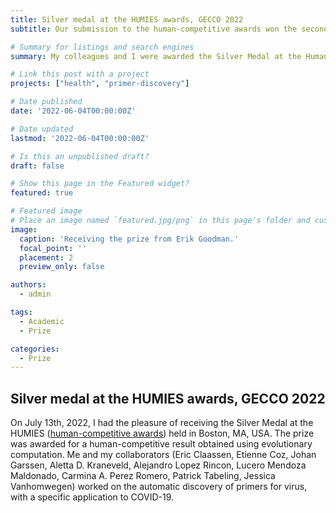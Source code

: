 ```yaml
---
title: Silver medal at the HUMIES awards, GECCO 2022
subtitle: Our submission to the human-competitive awards won the second prize.

# Summary for listings and search engines
summary: My colleagues and I were awarded the Silver Medal at the Human-Competitive Awards during the GECCO conference in Boston, US.

# Link this post with a project
projects: ["health", "primer-discovery"]

# Date published
date: '2022-06-04T00:00:00Z'

# Date updated
lastmod: '2022-06-04T00:00:00Z'

# Is this an unpublished draft?
draft: false

# Show this page in the Featured widget?
featured: true

# Featured image
# Place an image named `featured.jpg/png` in this page's folder and customize its options here.
image:
  caption: 'Receiving the prize from Erik Goodman.'
  focal_point: ''
  placement: 2
  preview_only: false

authors:
  - admin

tags:
  - Academic
  - Prize

categories:
  - Prize
---
```


## Silver medal at the HUMIES awards, GECCO 2022

On July 13th, 2022, I had the pleasure of receiving the Silver Medal at the HUMIES ([human-competitive awards](https://www.human-competitive.org/)) held in Boston, MA, USA. The prize was awarded for a human-competitive result obtained using evolutionary computation. Me and my collaborators (Eric Claassen, Etienne Coz, Johan Garssen, Aletta D. Kraneveld, Alejandro Lopez Rincon, Lucero Mendoza Maldonado, Carmina A. Perez Romero, Patrick Tabeling, Jessica Vanhomwegen) worked on the automatic discovery of primers for virus, with a specific application to COVID-19.
